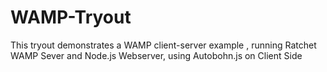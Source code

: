 WAMP-Tryout
===========

This tryout demonstrates a WAMP client-server example , running Ratchet WAMP Sever and Node.js Webserver, using Autobohn.js on Client Side